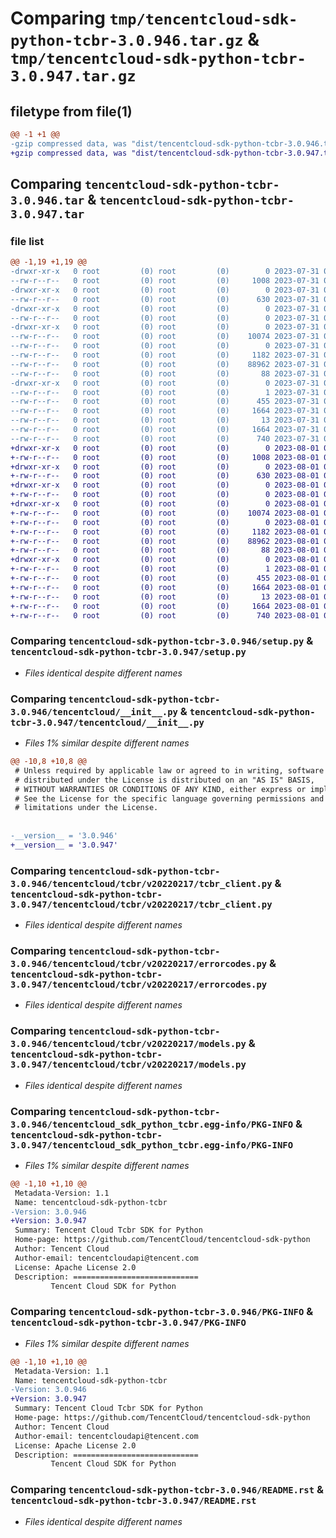 # Comparing `tmp/tencentcloud-sdk-python-tcbr-3.0.946.tar.gz` & `tmp/tencentcloud-sdk-python-tcbr-3.0.947.tar.gz`

## filetype from file(1)

```diff
@@ -1 +1 @@
-gzip compressed data, was "dist/tencentcloud-sdk-python-tcbr-3.0.946.tar", last modified: Mon Jul 31 00:36:26 2023, max compression
+gzip compressed data, was "dist/tencentcloud-sdk-python-tcbr-3.0.947.tar", last modified: Tue Aug  1 00:56:36 2023, max compression
```

## Comparing `tencentcloud-sdk-python-tcbr-3.0.946.tar` & `tencentcloud-sdk-python-tcbr-3.0.947.tar`

### file list

```diff
@@ -1,19 +1,19 @@
-drwxr-xr-x   0 root         (0) root         (0)        0 2023-07-31 00:36:26.000000 tencentcloud-sdk-python-tcbr-3.0.946/
--rw-r--r--   0 root         (0) root         (0)     1008 2023-07-31 00:36:26.000000 tencentcloud-sdk-python-tcbr-3.0.946/setup.py
-drwxr-xr-x   0 root         (0) root         (0)        0 2023-07-31 00:36:26.000000 tencentcloud-sdk-python-tcbr-3.0.946/tencentcloud/
--rw-r--r--   0 root         (0) root         (0)      630 2023-07-31 00:36:26.000000 tencentcloud-sdk-python-tcbr-3.0.946/tencentcloud/__init__.py
-drwxr-xr-x   0 root         (0) root         (0)        0 2023-07-31 00:36:26.000000 tencentcloud-sdk-python-tcbr-3.0.946/tencentcloud/tcbr/
--rw-r--r--   0 root         (0) root         (0)        0 2023-07-31 00:36:26.000000 tencentcloud-sdk-python-tcbr-3.0.946/tencentcloud/tcbr/__init__.py
-drwxr-xr-x   0 root         (0) root         (0)        0 2023-07-31 00:36:26.000000 tencentcloud-sdk-python-tcbr-3.0.946/tencentcloud/tcbr/v20220217/
--rw-r--r--   0 root         (0) root         (0)    10074 2023-07-31 00:36:26.000000 tencentcloud-sdk-python-tcbr-3.0.946/tencentcloud/tcbr/v20220217/tcbr_client.py
--rw-r--r--   0 root         (0) root         (0)        0 2023-07-31 00:36:26.000000 tencentcloud-sdk-python-tcbr-3.0.946/tencentcloud/tcbr/v20220217/__init__.py
--rw-r--r--   0 root         (0) root         (0)     1182 2023-07-31 00:36:26.000000 tencentcloud-sdk-python-tcbr-3.0.946/tencentcloud/tcbr/v20220217/errorcodes.py
--rw-r--r--   0 root         (0) root         (0)    88962 2023-07-31 00:36:26.000000 tencentcloud-sdk-python-tcbr-3.0.946/tencentcloud/tcbr/v20220217/models.py
--rw-r--r--   0 root         (0) root         (0)       88 2023-07-31 00:36:26.000000 tencentcloud-sdk-python-tcbr-3.0.946/setup.cfg
-drwxr-xr-x   0 root         (0) root         (0)        0 2023-07-31 00:36:26.000000 tencentcloud-sdk-python-tcbr-3.0.946/tencentcloud_sdk_python_tcbr.egg-info/
--rw-r--r--   0 root         (0) root         (0)        1 2023-07-31 00:36:26.000000 tencentcloud-sdk-python-tcbr-3.0.946/tencentcloud_sdk_python_tcbr.egg-info/dependency_links.txt
--rw-r--r--   0 root         (0) root         (0)      455 2023-07-31 00:36:26.000000 tencentcloud-sdk-python-tcbr-3.0.946/tencentcloud_sdk_python_tcbr.egg-info/SOURCES.txt
--rw-r--r--   0 root         (0) root         (0)     1664 2023-07-31 00:36:26.000000 tencentcloud-sdk-python-tcbr-3.0.946/tencentcloud_sdk_python_tcbr.egg-info/PKG-INFO
--rw-r--r--   0 root         (0) root         (0)       13 2023-07-31 00:36:26.000000 tencentcloud-sdk-python-tcbr-3.0.946/tencentcloud_sdk_python_tcbr.egg-info/top_level.txt
--rw-r--r--   0 root         (0) root         (0)     1664 2023-07-31 00:36:26.000000 tencentcloud-sdk-python-tcbr-3.0.946/PKG-INFO
--rw-r--r--   0 root         (0) root         (0)      740 2023-07-31 00:36:26.000000 tencentcloud-sdk-python-tcbr-3.0.946/README.rst
+drwxr-xr-x   0 root         (0) root         (0)        0 2023-08-01 00:56:36.000000 tencentcloud-sdk-python-tcbr-3.0.947/
+-rw-r--r--   0 root         (0) root         (0)     1008 2023-08-01 00:56:36.000000 tencentcloud-sdk-python-tcbr-3.0.947/setup.py
+drwxr-xr-x   0 root         (0) root         (0)        0 2023-08-01 00:56:36.000000 tencentcloud-sdk-python-tcbr-3.0.947/tencentcloud/
+-rw-r--r--   0 root         (0) root         (0)      630 2023-08-01 00:56:36.000000 tencentcloud-sdk-python-tcbr-3.0.947/tencentcloud/__init__.py
+drwxr-xr-x   0 root         (0) root         (0)        0 2023-08-01 00:56:36.000000 tencentcloud-sdk-python-tcbr-3.0.947/tencentcloud/tcbr/
+-rw-r--r--   0 root         (0) root         (0)        0 2023-08-01 00:56:36.000000 tencentcloud-sdk-python-tcbr-3.0.947/tencentcloud/tcbr/__init__.py
+drwxr-xr-x   0 root         (0) root         (0)        0 2023-08-01 00:56:36.000000 tencentcloud-sdk-python-tcbr-3.0.947/tencentcloud/tcbr/v20220217/
+-rw-r--r--   0 root         (0) root         (0)    10074 2023-08-01 00:56:36.000000 tencentcloud-sdk-python-tcbr-3.0.947/tencentcloud/tcbr/v20220217/tcbr_client.py
+-rw-r--r--   0 root         (0) root         (0)        0 2023-08-01 00:56:36.000000 tencentcloud-sdk-python-tcbr-3.0.947/tencentcloud/tcbr/v20220217/__init__.py
+-rw-r--r--   0 root         (0) root         (0)     1182 2023-08-01 00:56:36.000000 tencentcloud-sdk-python-tcbr-3.0.947/tencentcloud/tcbr/v20220217/errorcodes.py
+-rw-r--r--   0 root         (0) root         (0)    88962 2023-08-01 00:56:36.000000 tencentcloud-sdk-python-tcbr-3.0.947/tencentcloud/tcbr/v20220217/models.py
+-rw-r--r--   0 root         (0) root         (0)       88 2023-08-01 00:56:36.000000 tencentcloud-sdk-python-tcbr-3.0.947/setup.cfg
+drwxr-xr-x   0 root         (0) root         (0)        0 2023-08-01 00:56:36.000000 tencentcloud-sdk-python-tcbr-3.0.947/tencentcloud_sdk_python_tcbr.egg-info/
+-rw-r--r--   0 root         (0) root         (0)        1 2023-08-01 00:56:36.000000 tencentcloud-sdk-python-tcbr-3.0.947/tencentcloud_sdk_python_tcbr.egg-info/dependency_links.txt
+-rw-r--r--   0 root         (0) root         (0)      455 2023-08-01 00:56:36.000000 tencentcloud-sdk-python-tcbr-3.0.947/tencentcloud_sdk_python_tcbr.egg-info/SOURCES.txt
+-rw-r--r--   0 root         (0) root         (0)     1664 2023-08-01 00:56:36.000000 tencentcloud-sdk-python-tcbr-3.0.947/tencentcloud_sdk_python_tcbr.egg-info/PKG-INFO
+-rw-r--r--   0 root         (0) root         (0)       13 2023-08-01 00:56:36.000000 tencentcloud-sdk-python-tcbr-3.0.947/tencentcloud_sdk_python_tcbr.egg-info/top_level.txt
+-rw-r--r--   0 root         (0) root         (0)     1664 2023-08-01 00:56:36.000000 tencentcloud-sdk-python-tcbr-3.0.947/PKG-INFO
+-rw-r--r--   0 root         (0) root         (0)      740 2023-08-01 00:56:36.000000 tencentcloud-sdk-python-tcbr-3.0.947/README.rst
```

### Comparing `tencentcloud-sdk-python-tcbr-3.0.946/setup.py` & `tencentcloud-sdk-python-tcbr-3.0.947/setup.py`

 * *Files identical despite different names*

### Comparing `tencentcloud-sdk-python-tcbr-3.0.946/tencentcloud/__init__.py` & `tencentcloud-sdk-python-tcbr-3.0.947/tencentcloud/__init__.py`

 * *Files 1% similar despite different names*

```diff
@@ -10,8 +10,8 @@
 # Unless required by applicable law or agreed to in writing, software
 # distributed under the License is distributed on an "AS IS" BASIS,
 # WITHOUT WARRANTIES OR CONDITIONS OF ANY KIND, either express or implied.
 # See the License for the specific language governing permissions and
 # limitations under the License.
 
 
-__version__ = '3.0.946'
+__version__ = '3.0.947'
```

### Comparing `tencentcloud-sdk-python-tcbr-3.0.946/tencentcloud/tcbr/v20220217/tcbr_client.py` & `tencentcloud-sdk-python-tcbr-3.0.947/tencentcloud/tcbr/v20220217/tcbr_client.py`

 * *Files identical despite different names*

### Comparing `tencentcloud-sdk-python-tcbr-3.0.946/tencentcloud/tcbr/v20220217/errorcodes.py` & `tencentcloud-sdk-python-tcbr-3.0.947/tencentcloud/tcbr/v20220217/errorcodes.py`

 * *Files identical despite different names*

### Comparing `tencentcloud-sdk-python-tcbr-3.0.946/tencentcloud/tcbr/v20220217/models.py` & `tencentcloud-sdk-python-tcbr-3.0.947/tencentcloud/tcbr/v20220217/models.py`

 * *Files identical despite different names*

### Comparing `tencentcloud-sdk-python-tcbr-3.0.946/tencentcloud_sdk_python_tcbr.egg-info/PKG-INFO` & `tencentcloud-sdk-python-tcbr-3.0.947/tencentcloud_sdk_python_tcbr.egg-info/PKG-INFO`

 * *Files 1% similar despite different names*

```diff
@@ -1,10 +1,10 @@
 Metadata-Version: 1.1
 Name: tencentcloud-sdk-python-tcbr
-Version: 3.0.946
+Version: 3.0.947
 Summary: Tencent Cloud Tcbr SDK for Python
 Home-page: https://github.com/TencentCloud/tencentcloud-sdk-python
 Author: Tencent Cloud
 Author-email: tencentcloudapi@tencent.com
 License: Apache License 2.0
 Description: ============================
         Tencent Cloud SDK for Python
```

### Comparing `tencentcloud-sdk-python-tcbr-3.0.946/PKG-INFO` & `tencentcloud-sdk-python-tcbr-3.0.947/PKG-INFO`

 * *Files 1% similar despite different names*

```diff
@@ -1,10 +1,10 @@
 Metadata-Version: 1.1
 Name: tencentcloud-sdk-python-tcbr
-Version: 3.0.946
+Version: 3.0.947
 Summary: Tencent Cloud Tcbr SDK for Python
 Home-page: https://github.com/TencentCloud/tencentcloud-sdk-python
 Author: Tencent Cloud
 Author-email: tencentcloudapi@tencent.com
 License: Apache License 2.0
 Description: ============================
         Tencent Cloud SDK for Python
```

### Comparing `tencentcloud-sdk-python-tcbr-3.0.946/README.rst` & `tencentcloud-sdk-python-tcbr-3.0.947/README.rst`

 * *Files identical despite different names*

